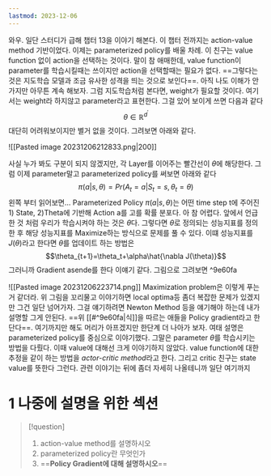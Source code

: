 ```yaml
---
lastmod: 2023-12-06
---
```



와우. 일단 스터디가 급해 챕터 13을 이야기 해본다. 이 챕터 전까지는 action-value method 기반이었다. 이제는 $\text{parameterized policy}$를 배울 차례. 이 친구는 value function 없이 action을 선택하는 것이다. 말이 참 애매한데, value function이 parameter를 학습시킬때는 쓰이지만 action을 선택할때는 필요가 없다. ==그렇다는 것은 지도학습 모델과 조금 유사한 성격을 띄는 것으로 보인다==. 아직 나도 이해가 안가지만 아무튼 계속 해보자.
그럼 지도학습처럼 본다면, weight가 필요할 것이다. 여기서는 weight라 하지않고 parameter라고 표현한다. 그걸 있어 보이게 쓰면 다음과 같다
$$\theta \in \mathbb{R}^{d^\prime} $$
대단히 어려워보이지만 별거 없을 것이다. 그려보면 아래와 같다.

![[Pasted image 20231206212833.png|200]]

사실 누가 봐도 구분이 되지 않겠지만, 각 Layer를 이어주는 빨간선이 $\theta$에 해당한다. 그럼 이제 parameter말고 parameterized policy를 써보면 아래와 같다
$$\pi(a|s,\theta) = Pr(A_t=a|S_t=s,\theta_t=\theta)$$
왼쪽 부터 읽어보면... Parameterized Policy $\pi(a|s,\theta)$는 어떤 time step t에 주어진 1) State, 2)Theta에 기반해 Action a를 고를 확률 분포다. 아 참 어렵다. 앞에서 언급한 것 처럼 우리가 학습시켜야 하는 것은 $\theta$다. 그렇다면 $\theta$로 정의되는 성능지표를 정의한 후 해당 성능지표를 Maximize하는 방식으로 문제를 풀 수 있다. 이떄 성능지표를 $J(\theta)$라고 한다면 $\theta$를 업데이트 하는 방법은
$$\theta_{t+1}=\theta_t+\alpha\hat{\nabla J(\theta)}$$
그러니까 Gradient asende를 한다 이얘기 같다. 그림으로 그려보면 ^9e60fa

![[Pasted image 20231206223714.png]]
Maximization problem은 이렇게 푸는거 같더라. 위 그림을 꼬리물고 이야기하면 local optima등 좀더 복잡한 문제가 있겠지만 그건 일단 넘어가자. 그걸 얘기하려면 Newton Method 등을 얘기해야 하는데 내가 설명할 그게 안된다.
==위 [[#^9e60fa|식]]을 따르는 애들을 Policy gradient라고 한단다==. 여기까지만 해도 머리가 아프겠지만 한단계 더 나아가 보자. 여태 설명은 parameterized policy를 중심으로 이야기했다. 그말은 parameter $\theta$를 학습시키는 방법을 다뤘다. 이때 value에 대해선 크게 이야기하지 않았다. value function에 대한 추정을 같이 하는 방법을 *actor-critic method*라고 한다. 그리고 critic 친구는 state value를 뜻한다 그런다. 관련 이야기는 뒤에 좀더 자세히 나올테니까 일단 여기까지
# 1 나중에 설명을 위한 섹션
> [!question] 
> 1. action-value method를 설명하시오
> 2. parameterized policy란 무엇인가
> 3. ==**Policy Gradient에 대해 설명하시오**==
